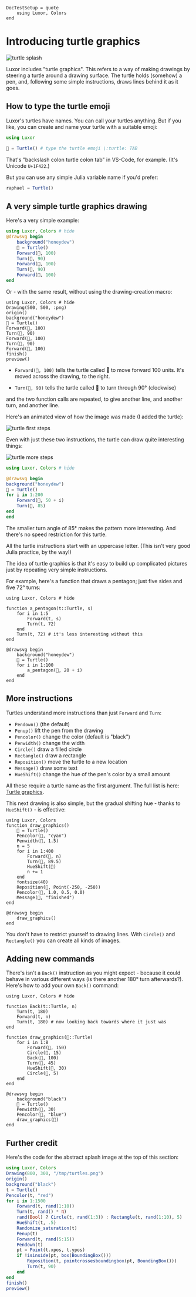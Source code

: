 ```@meta
DocTestSetup = quote
    using Luxor, Colors
end
```
# Introducing turtle graphics

![turtle splash](../assets/figures/turtle-splash.png)

Luxor includes "turtle graphics". This refers to a way of making drawings by steering a turtle around a drawing surface. The turtle holds (somehow) a pen, and, following some simple instructions, draws lines behind it as it goes.

## How to type the turtle emoji

Luxor's turtles have names. You can call your turtles anything. But if you like, you can create and name your turtle with a suitable emoji:

```julia
using Luxor

🐢 = Turtle() # type the turtle emoji \:turtle: TAB
```

That's "backslash colon turtle colon tab" in VS-Code, for example. (It's Unicode `U+1F422`.)

But you can use any simple Julia variable name if you'd prefer:

```julia
raphael = Turtle()
```

## A very simple turtle graphics drawing

Here's a very simple example:

```julia
using Luxor, Colors # hide
@drawsvg begin
    background("honeydew")
    🐢 = Turtle() 
    Forward(🐢, 100)
    Turn(🐢, 90)
    Forward(🐢, 100)
    Turn(🐢, 90)
    Forward(🐢, 100)
end
```

Or - with the same result, without using the drawing-creation macro:

```@example
using Luxor, Colors # hide
Drawing(500, 500, :png)
origin()
background("honeydew")
🐢 = Turtle() 
Forward(🐢, 100)
Turn(🐢, 90)
Forward(🐢, 100)
Turn(🐢, 90)
Forward(🐢, 100)
finish()
preview()
```

- `Forward(🐢, 100)` tells the turtle called 🐢 to move forward 100 units. It's moved across the drawing, to the right.

- `Turn(🐢, 90)` tells the turtle called 🐢 to turn through 90° (clockwise)

and the two function calls are repeated, to give another line, and another turn, and another line.

Here's an animated view of how the image was made (I added the turtle):

![turtle first steps](../assets/figures/turtle-steps-1.gif)

Even with just these two instructions, the turtle can draw quite interesting things:

![turtle more steps](../assets/figures/turtle-steps-2.gif)

```julia
using Luxor, Colors # hide

@drawsvg begin
background("honeydew")
🐢 = Turtle()
for i in 1:200
    Forward(🐢, 50 + i)
    Turn(🐢, 85)
end 
end
```

The smaller turn angle of 85° makes the pattern more interesting. And there's no speed restriction for this turtle.

All the turtle instructions start with an uppercase letter. (This isn't very good Julia practice, by the way!)

The idea of turtle graphics is that it's easy to build up complicated pictures just by repeating very simple instructions.

For example, here's a function that draws a pentagon; just five sides and five 72° turns:

```@example
using Luxor, Colors # hide

function a_pentagon(t::Turtle, s)
    for i in 1:5
        Forward(t, s)
        Turn(t, 72)
    end
    Turn(t, 72) # it's less interesting without this
end

@drawsvg begin
    background("honeydew")
    🐢 = Turtle()
    for i in 1:100
        a_pentagon(🐢, 20 + i)
    end
end
```

## More instructions

Turtles understand more instructions than just `Forward` and `Turn`:

- `Pendown()` (the default)
- `Penup()`  lift the pen from the drawing
- `Pencolor()` change the color (default is "black")
- `Penwidth()` change the width
- `Circle()` draw a filled circle
- `Rectangle()` draw a rectangle
- `Reposition()` move the turtle to a new location
- `Message()` draw some text
- `HueShift()` change the hue of the pen's color by a small amount

All these require a turtle name as the first argument. The full list is here: [Turtle graphics](@ref).

This next drawing is also simple, but the gradual shifting hue - thanks to `HueShift()` - is effective:

```@example
using Luxor, Colors
function draw_graphics()
    🐢 = Turtle()
    Pencolor(🐢, "cyan")
    Penwidth(🐢, 1.5)
    n = 5
    for i in 1:400
        Forward(🐢, n)
        Turn(🐢, 89.5)
        HueShift(🐢)
        n += 1
    end
    fontsize(40)
    Reposition(🐢, Point(-250, -250))
    Pencolor(🐢, 1.0, 0.5, 0.0)
    Message(🐢, "finished")
end

@drawsvg begin
    draw_graphics()
end
```

You don't have to restrict yourself to drawing lines. With `Circle()` and `Rectangle()` you can create all kinds of images. 

## Adding new commands

There's isn't a `Back()` instruction as you might expect - because it could behave in various different ways (is there another 180° turn afterwards?). Here's how to add your own `Back()` command:

```@example
using Luxor, Colors # hide

function Back(t::Turtle, n)
    Turn(t, 180)
    Forward(t, n)
    Turn(t, 180) # now looking back towards where it just was
end 

function draw_graphics(🐢::Turtle)
    for i in 1:8
        Forward(🐢, 150)
        Circle(🐢, 15)
        Back(🐢, 100)
        Turn(🐢, 45)
        HueShift(🐢, 30)
        Circle(🐢, 5)
    end
end

@drawsvg begin
    background("black")
    🐢 = Turtle()
    Penwidth(🐢, 30)
    Pencolor(🐢, "blue")
    draw_graphics(🐢)
end
```

## Further credit

Here's the code for the abstract splash image at the top of this section:

```julia
using Luxor, Colors
Drawing(800, 300, "/tmp/turtles.png")
origin()
background("black")
t = Turtle()
Pencolor(t, "red")
for i in 1:1500
    Forward(t, rand(1:10))
    Turn(t, rand() * π)
    rand(Bool) ? Circle(t, rand(1:3)) : Rectangle(t, rand(1:10), 5)
    HueShift(t, .5)
    Randomize_saturation(t)
    Penup(t)
    Forward(t, rand(5:15))
    Pendown(t)
    pt = Point(t.xpos, t.ypos)
    if !isinside(pt, box(BoundingBox()))
        Reposition(t, pointcrossesboundingbox(pt, BoundingBox()))
        Turn(t, 90)
    end 
end  
finish()
preview()
```
